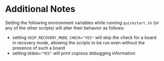 # Additional Notes

Setting the following environment variables while running `quickstart.sh`
(or any of the other scripts) will alter their behavior as follows:

* setting `SKIP_RECOVERY_MODE_CHECK="YES"` will skip the check for a board in recovery mode, allowing the scripts to be run even without the presence of such a board
* setting `DEBUG="YES"` will print copious debugging information


